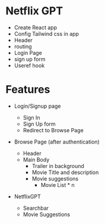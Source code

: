 # Netflix GPT

- Create React app
- Config Tailwind css in app
- Header
- routing
- Login Page
- sign up form
- Useref hook



# Features
- Login/Signup page 
    - Sign In
    - Sign Up form 
    - Redirect to Browse Page 

- Browse Page (after authentication)
    - Header
    - Main Body
        - Trailer in background 
        - Movie Title and description
        - Movie suggestions 
            - Movie List * n

- NetflixGPT
    - Searchbar
    - Movie Suggestions
